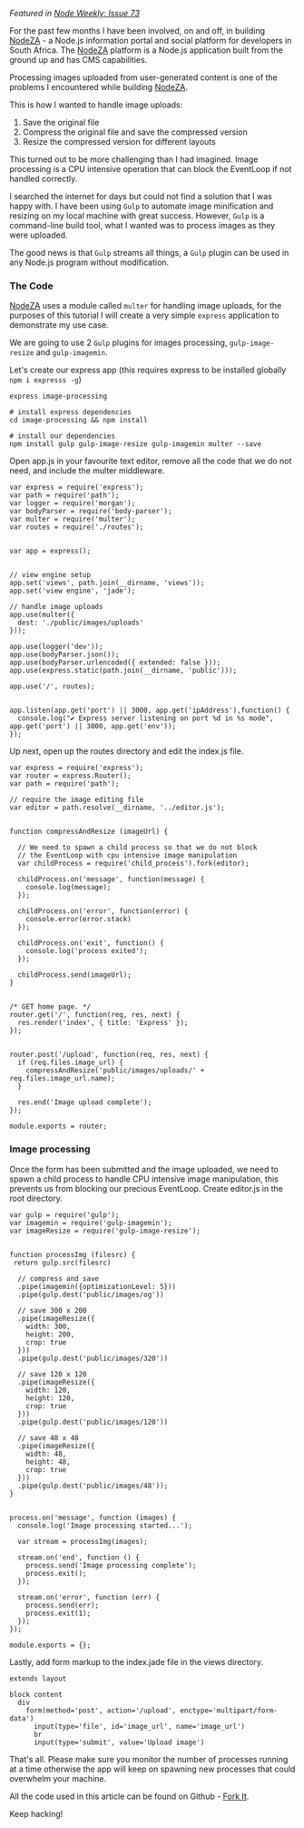 
*Featured in [Node Weekly: Issue 73](http://nodeweekly.com/issues/73)*

For the past few months I have been involved, on and off, in building [NodeZA](https://github.com/nodeza/nodeza) - a Node.js information portal and social platform for developers in South Africa. The [NodeZA](https://github.com/nodeza/nodeza) platform is a Node.js application built from the ground up and has CMS capabilities.

Processing images uploaded from user-generated content is one of the problems I encountered while building [NodeZA](https://github.com/nodeza/nodeza).

This is how I wanted to handle image uploads:

  1. Save the original file
  2. Compress the original file and save the compressed version
  3. Resize the compressed version for different layouts 


This turned out to be more challenging than I had imagined. Image processing is a CPU intensive operation that can block the EventLoop if not handled correctly.

I searched the internet for days but could not find a solution that I was happy with. I have been using `Gulp` to automate image minification and resizing on my local machine with great success. However, `Gulp` is a command-line build tool, what I wanted was to process images as they were uploaded.

The good news is that `Gulp` streams all things, a `Gulp` plugin can be used in any Node.js program without modification.


### The Code

[NodeZA](https://github.com/nodeza/nodeza) uses a module called `multer` for handling image uploads, for the purposes of this tutorial I will create a very simple `express` application to demonstrate my use case.

We are going to use 2 `Gulp` plugins for images processing, `gulp-image-resize` and `gulp-imagemin`. 

Let's create our express app
(this requires express to be installed globally `npm i expresss -g`)

    express image-processing
    
    # install express dependencies
    cd image-processing && npm install
    
    # install our dependencies
    npm install gulp gulp-image-resize gulp-imagemin multer --save



Open app.js in your favourite text editor, remove all the code that we do not need, and include the multer middleware.

    var express = require('express');
    var path = require('path');
    var logger = require('morgan');
    var bodyParser = require('body-parser');
    var multer = require('multer');
    var routes = require('./routes');
    
    
    var app = express();
    
    
    // view engine setup
    app.set('views', path.join(__dirname, 'views'));
    app.set('view engine', 'jade');
    
    // handle image uploads
    app.use(multer({
      dest: './public/images/uploads'
    }));
    
    app.use(logger('dev'));
    app.use(bodyParser.json());
    app.use(bodyParser.urlencoded({ extended: false }));
    app.use(express.static(path.join(__dirname, 'public')));
    
    app.use('/', routes);
    
    
    app.listen(app.get('port') || 3000, app.get('ipAddress'),function() {
      console.log("✔ Express server listening on port %d in %s mode", app.get('port') || 3000, app.get('env'));
    });


Up next, open up the routes directory and edit the index.js file.

    var express = require('express');
    var router = express.Router();
    var path = require('path');
    
    // require the image editing file
    var editor = path.resolve(__dirname, '../editor.js');
    
    
    function compressAndResize (imageUrl) {

      // We need to spawn a child process so that we do not block 
      // the EventLoop with cpu intensive image manipulation 
      var childProcess = require('child_process').fork(editor);
    
      childProcess.on('message', function(message) {
        console.log(message);
      });
    
      childProcess.on('error', function(error) {
        console.error(error.stack)
      });
    
      childProcess.on('exit', function() {
        console.log('process exited');
      });
    
      childProcess.send(imageUrl);
    }
    
    
    /* GET home page. */
    router.get('/', function(req, res, next) {
      res.render('index', { title: 'Express' });
    });
    
    
    router.post('/upload', function(req, res, next) {
      if (req.files.image_url) {
        compressAndResize('public/images/uploads/' + req.files.image_url.name);
      }
      
      res.end('Image upload complete');
    });
    
    module.exports = router;



### Image processing

Once the form has been submitted and the image uploaded, we need to spawn a child process to handle CPU intensive image manipulation, this prevents us from blocking our precious EventLoop. Create editor.js in the root directory.

    var gulp = require('gulp');
    var imagemin = require('gulp-imagemin');
    var imageResize = require('gulp-image-resize');
    
    
    function processImg (filesrc) {
     return gulp.src(filesrc)
    
      // compress and save
      .pipe(imagemin({optimizationLevel: 5}))
      .pipe(gulp.dest('public/images/og'))
    
      // save 300 x 200
      .pipe(imageResize({
        width: 300,
        height: 200,
        crop: true
      }))
      .pipe(gulp.dest('public/images/320'))
    
      // save 120 x 120
      .pipe(imageResize({
        width: 120,
        height: 120,
        crop: true
      }))
      .pipe(gulp.dest('public/images/120'))
      
      // save 48 x 48
      .pipe(imageResize({
        width: 48,
        height: 48,
        crop: true
      }))
      .pipe(gulp.dest('public/images/48'));
    }
    
    
    process.on('message', function (images) {
      console.log('Image processing started...');
    
      var stream = processImg(images);
    
      stream.on('end', function () {
        process.send('Image processing complete');
        process.exit();
      });
    
      stream.on('error', function (err) {
        process.send(err);
        process.exit(1);
      });
    });
    
    module.exports = {};


Lastly, add form markup to the index.jade file in the views directory.

    extends layout
    
    block content
      div
        form(method='post', action='/upload', enctype='multipart/form-data')
          input(type='file', id='image_url', name='image_url')
          br
          input(type='submit', value='Upload image')


That's all. Please make sure you monitor the number of processes running at a time otherwise the app will keep on spawning new processes that could overwhelm your machine.

All the code used in this article can be found on Github - [Fork It](https://github.com/qawemlilo/image-processing). 

Keep hacking! 
